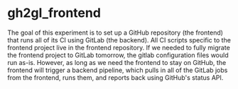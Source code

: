 # gh2gl_frontend

The goal of this experiment is to set up a GitHub repository (the frontend) that runs all of its CI using GitLab (the backend). All CI scripts specific to the frontend project live in the frontend repository. If we needed to fully migrate the frontend project to GitLab tomorrow, the gitlab configuration files would run as-is. However, as long as we need the frontend to stay on GitHub, the frontend will trigger a backend pipeline, which pulls in all of the GitLab jobs from the frontend, runs them, and reports back using GitHub's status API.
